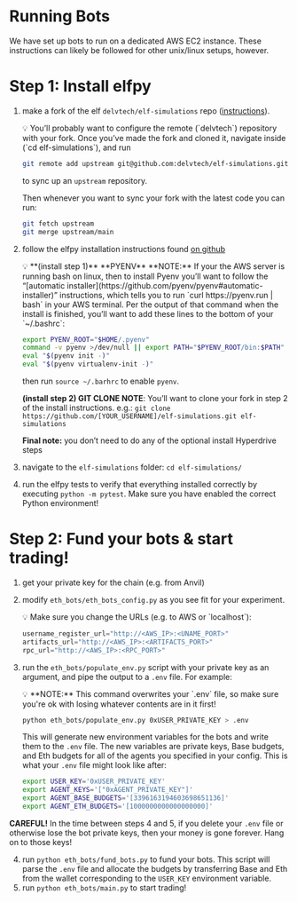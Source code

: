 # Running Bots

We have set up bots to run on a dedicated AWS EC2 instance.
These instructions can likely be followed for other unix/linux setups, however.
# Step 1: Install elfpy

1. make a fork of the elf `delvtech/elf-simulations` repo ([instructions](https://docs.github.com/en/get-started/quickstart/fork-a-repo?tool=webui&platform=mac)).
    
    <aside>
    💡 You’ll probably want to configure the remote (`delvtech`) repository with your fork. Once you’ve made the fork and cloned it, navigate inside (`cd elf-simulations`), and run
    
    ```bash
    git remote add upstream git@github.com:delvtech/elf-simulations.git
    ```
    
    to sync up an `upstream` repository.
    
    Then whenever you want to sync your fork with the latest code you can run:
    
    ```bash
    git fetch upstream
    git merge upstream/main
    ```
    
    </aside>
    
2. follow the elfpy installation instructions found [on github](https://github.com/delvtech/elf-simulations/blob/main/INSTALL.md)
    
    <aside>
    💡 **(install step 1)** **PYENV** **NOTE:** If your the AWS server is running bash on linux, then to install Pyenv you’ll want to follow the “[automatic installer](https://github.com/pyenv/pyenv#automatic-installer)” instructions, which tells you to run `curl https://pyenv.run | bash` in your AWS terminal.
    Per the output of that command when the install is finished, you’ll want to add these lines to the bottom of your `~/.bashrc`:
    
    ```bash
    export PYENV_ROOT="$HOME/.pyenv"
    command -v pyenv >/dev/null || export PATH="$PYENV_ROOT/bin:$PATH"
    eval "$(pyenv init -)"
    eval "$(pyenv virtualenv-init -)"
    ```
    
    then run `source ~/.barhrc` to enable `pyenv`.
    
    **(install step 2) GIT CLONE NOTE**: You’ll want to clone your fork in step 2 of the install instructions. e.g.:
    `git clone https://github.com/[YOUR_USERNAME]/elf-simulations.git elf-simulations`
    
    **Final note:** you don’t need to do any of the optional install Hyperdrive steps
    
    </aside>
    
3. navigate to the `elf-simulations` folder: `cd elf-simulations/`
4. run the elfpy tests to verify that everything installed correctly by executing `python -m pytest`. Make sure you have enabled the correct Python environment!

# Step 2: Fund your bots & start trading!

1. get your private key for the chain (e.g. from Anvil)
2. modify `eth_bots/eth_bots_config.py` as you see fit for your experiment.
    
    <aside>
    💡 Make sure you change the URLs (e.g. to AWS or `localhost`):
    
    ```python
    username_register_url="http://<AWS_IP>:<UNAME_PORT>"
    artifacts_url="http://<AWS_IP>:<ARTIFACTS_PORT>"
    rpc_url="http://<AWS_IP>:<RPC_PORT>"
    ```
    
    </aside>
    
3. run the `eth_bots/populate_env.py` script with your private key as an argument, and pipe the output to a `.env` file. For example:
    
    <aside>
    💡 **NOTE:** This command overwrites your `.env` file, so make sure you're ok with losing whatever contents are in it first!
    
    ```bash
    python eth_bots/populate_env.py 0xUSER_PRIVATE_KEY > .env
    ```
    
    This will generate new environment variables for the bots and write them to the `.env` file.
    The new variables are private keys, Base budgets, and Eth budgets for all of the agents you specified in your config.
    This is what your `.env` file might look like after:
    
    ```bash
    export USER_KEY='0xUSER_PRIVATE_KEY'
    export AGENT_KEYS='["0xAGENT_PRIVATE_KEY"]'
    export AGENT_BASE_BUDGETS='[3396163194603698651136]'
    export AGENT_ETH_BUDGETS='[1000000000000000000]'
    ```
    
    </aside>
    

**CAREFUL!** In the time between steps 4 and 5, if you delete your `.env` file or otherwise lose the bot private keys, then your money is gone forever. Hang on to those keys!

4. run `python eth_bots/fund_bots.py` to fund your bots. This script will parse the `.env` file and allocate the budgets by transferring Base and Eth from the wallet corresponding to the `USER_KEY` environment variable.
5. run `python eth_bots/main.py` to start trading!